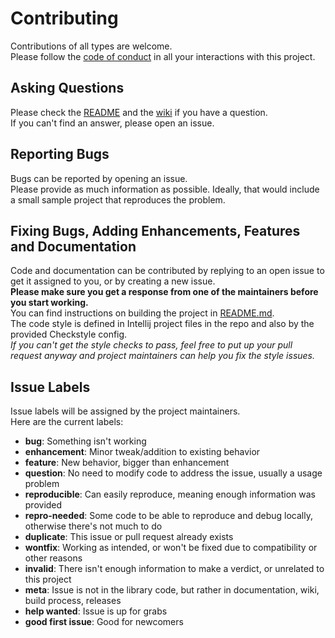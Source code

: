 # Contributing
Contributions of all types are welcome.   
Please follow the [code of conduct][1] in all your interactions with this project.

## Asking Questions
Please check the [README][2] and the [wiki][3] if you have a question.  
If you can't find an answer, please open an issue.

## Reporting Bugs
Bugs can be reported by opening an issue.  
Please provide as much information as possible. Ideally, that would include a small sample project that reproduces the problem.

## Fixing Bugs, Adding Enhancements, Features and Documentation
Code and documentation can be contributed by replying to an open issue to get it assigned to you, or by creating a new issue.  
**Please make sure you get a response from one of the maintainers before you start working.**  
You can find instructions on building the project in [README.md][2].  
The code style is defined in Intellij project files in the repo and also by the provided Checkstyle config.  
*If you can't get the style checks to pass, feel free to put up your pull request anyway and project maintainers can help you fix the style issues.*

## Issue Labels
Issue labels will be assigned by the project maintainers.  
Here are the current labels:

 * **bug**: Something isn't working
 * **enhancement**: Minor tweak/addition to existing behavior
 * **feature**: New behavior, bigger than enhancement
 * **question**: No need to modify code to address the issue, usually a usage problem
 * **reproducible**: Can easily reproduce, meaning enough information was provided
 * **repro-needed**: Some code to be able to reproduce and debug locally, otherwise there's not much to do
 * **duplicate**: This issue or pull request already exists
 * **wontfix**: Working as intended, or won't be fixed due to compatibility or other reasons
 * **invalid**: There isn't enough information to make a verdict, or unrelated to this project
 * **meta**: Issue is not in the library code, but rather in documentation, wiki, build process, releases
 * **help wanted**: Issue is up for grabs
 * **good first issue**: Good for newcomers
 
[1]: https://github.com/yevgenykuz/java-gradle-starter/blob/master/CODE_OF_CONDUCT.md
[2]: https://github.com/yevgenykuz/java-gradle-starter/blob/master/README.rst
[3]: https://github.com/yevgenykuz/java-gradle-starter/wiki
